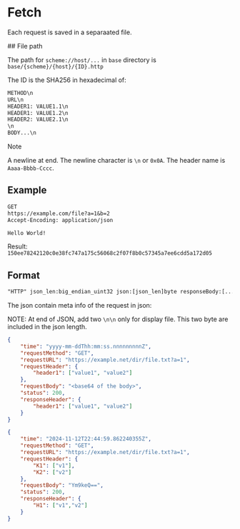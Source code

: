 # Fetch

Each request is saved in a separaated file.

## File path

The path for `scheme://host/...` in `base` directory is
`base/{scheme}/{host}/{ID}.http`

The ID is the SHA256 in hexadecimal of:

```txt
METHOD\n
URL\n
HEADER1: VALUE1.1\n
HEADER1: VALUE1.2\n
HEADER2: VALUE2.1\n
\n
BODY...\n
```

> [!NOTE]
> A newline at end. The newline character is `\n` or `0x0A`. The header name is
> `Aaaa-Bbbb-Cccc`.

## Example

```txt
GET
https://example.com/file?a=1&b=2
Accept-Encoding: application/json

Hello World!
```

Result: `150ee78242120c0e38fc747a175c56068c2f07f8b0c57345a7ee6cdd5a172d05`

## Format

```txt
"HTTP" json_len:big_endian_uint32 json:[json_len]byte responseBody:[...]byte
```

The json contain meta info of the request in json:

NOTE: At end of JSON, add two `\n\n` only for display file. This two byte are
included in the json length.

```json
{
	"time": "yyyy-mm-ddThh:mm:ss.nnnnnnnnnZ",
	"requestMethod": "GET",
	"requestURL": "https://example.net/dir/file.txt?a=1",
	"requestHeader": {
		"header1": ["value1", "value2"]
	},
	"requestBody": "<base64 of the body>",
	"status": 200,
	"responseHeader": {
		"header1": ["value1", "value2"]
	}
}

{
	"time": "2024-11-12T22:44:59.862240355Z",
	"requestMethod": "GET",
	"requestURL": "https://example.net/dir/file.txt?a=1",
	"requestHeader": {
		"K1": ["v1"],
		"K2": ["v2"]
	},
	"requestBody": "Ym9keQ==",
	"status": 200,
	"responseHeader": {
		"H1": ["v1","v2"]
	}
}
```
